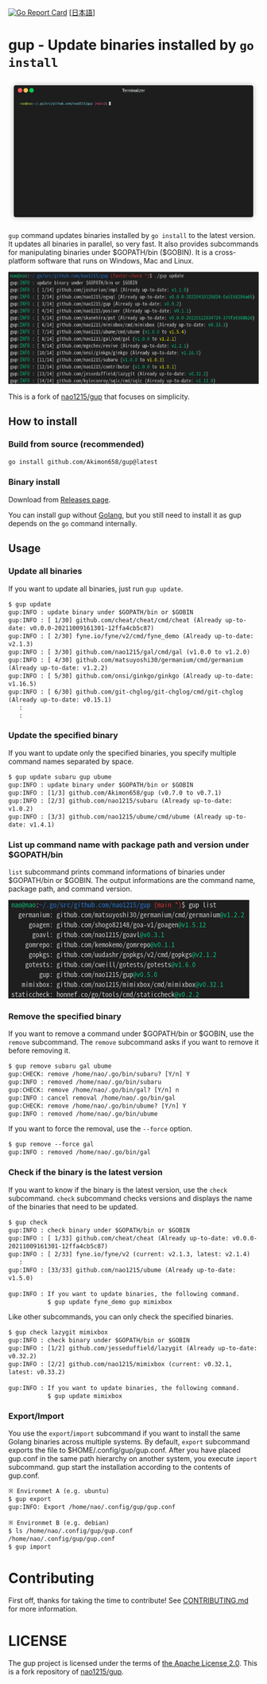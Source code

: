 [![Go Report Card](https://goreportcard.com/badge/github.com/Akimon658/gup)](https://goreportcard.com/report/github.com/Akimon658/gup)
[[日本語](./doc/ja/README.md)]

# gup - Update binaries installed by `go install`

![demo](./doc/img/demo.gif)

`gup` command updates binaries installed by `go install` to the latest version.
It updates all binaries in parallel, so very fast.
It also provides subcommands for manipulating binaries under \$GOPATH/bin (\$GOBIN).
It is a cross-platform software that runs on Windows, Mac and Linux.

![sample](./doc/img/sample.png)

This is a fork of [nao1215/gup](https://github.com/nao1215/gup) that focuses on simplicity.

## How to install

### Build from source (recommended)

```bash
go install github.com/Akimon658/gup@latest
```

### Binary install

Download from [Releases page](https://github.com/Akimon658/gup/releases).

You can install gup without [Golang](https://go.dev/dl/), but you still need to install it as gup depends on the `go` command internally.

## Usage

### Update all binaries

If you want to update all binaries, just run `gup update`.

```
$ gup update
gup:INFO : update binary under $GOPATH/bin or $GOBIN
gup:INFO : [ 1/30] github.com/cheat/cheat/cmd/cheat (Already up-to-date: v0.0.0-20211009161301-12ffa4cb5c87)
gup:INFO : [ 2/30] fyne.io/fyne/v2/cmd/fyne_demo (Already up-to-date: v2.1.3)
gup:INFO : [ 3/30] github.com/nao1215/gal/cmd/gal (v1.0.0 to v1.2.0)
gup:INFO : [ 4/30] github.com/matsuyoshi30/germanium/cmd/germanium (Already up-to-date: v1.2.2)
gup:INFO : [ 5/30] github.com/onsi/ginkgo/ginkgo (Already up-to-date: v1.16.5)
gup:INFO : [ 6/30] github.com/git-chglog/git-chglog/cmd/git-chglog (Already up-to-date: v0.15.1)
   :
   :
```

### Update the specified binary

If you want to update only the specified binaries, you specify multiple command names separated by space.

```
$ gup update subaru gup ubume
gup:INFO : update binary under $GOPATH/bin or $GOBIN
gup:INFO : [1/3] github.com/Akimon658/gup (v0.7.0 to v0.7.1)
gup:INFO : [2/3] github.com/nao1215/subaru (Already up-to-date: v1.0.2)
gup:INFO : [3/3] github.com/nao1215/ubume/cmd/ubume (Already up-to-date: v1.4.1)
```

### List up command name with package path and version under $GOPATH/bin

`list` subcommand prints command informations of binaries under $GOPATH/bin or $GOBIN.
The output informations are the command name, package path, and command version.

![sample](doc/img/list.png)

### Remove the specified binary

If you want to remove a command under $GOPATH/bin or $GOBIN, use the `remove` subcommand.
The `remove` subcommand asks if you want to remove it before removing it.

```
$ gup remove subaru gal ubume
gup:CHECK: remove /home/nao/.go/bin/subaru? [Y/n] Y
gup:INFO : removed /home/nao/.go/bin/subaru
gup:CHECK: remove /home/nao/.go/bin/gal? [Y/n] n
gup:INFO : cancel removal /home/nao/.go/bin/gal
gup:CHECK: remove /home/nao/.go/bin/ubume? [Y/n] Y
gup:INFO : removed /home/nao/.go/bin/ubume
```

If you want to force the removal, use the `--force` option.

```
$ gup remove --force gal
gup:INFO : removed /home/nao/.go/bin/gal
```

### Check if the binary is the latest version

If you want to know if the binary is the latest version, use the `check` subcommand.
`check` subcommand checks versions and displays the name of the binaries that need to be updated.

```
$ gup check
gup:INFO : check binary under $GOPATH/bin or $GOBIN
gup:INFO : [ 1/33] github.com/cheat/cheat (Already up-to-date: v0.0.0-20211009161301-12ffa4cb5c87)
gup:INFO : [ 2/33] fyne.io/fyne/v2 (current: v2.1.3, latest: v2.1.4)
   :
gup:INFO : [33/33] github.com/nao1215/ubume (Already up-to-date: v1.5.0)

gup:INFO : If you want to update binaries, the following command.
           $ gup update fyne_demo gup mimixbox 
```

Like other subcommands, you can only check the specified binaries.

```
$ gup check lazygit mimixbox
gup:INFO : check binary under $GOPATH/bin or $GOBIN
gup:INFO : [1/2] github.com/jesseduffield/lazygit (Already up-to-date: v0.32.2)
gup:INFO : [2/2] github.com/nao1215/mimixbox (current: v0.32.1, latest: v0.33.2)

gup:INFO : If you want to update binaries, the following command.
           $ gup update mimixbox 
```

### Export/Import

You use the `export`/`import` subcommand if you want to install the same Golang binaries across multiple systems.
By default, `export` subcommand exports the file to $HOME/.config/gup/gup.conf.
After you have placed gup.conf in the same path hierarchy on another system, you execute `import` subcommand.
gup start the installation according to the contents of gup.conf.

```
※ Environmet A (e.g. ubuntu)
$ gup export
gup:INFO: Export /home/nao/.config/gup/gup.conf

※ Environmet B (e.g. debian)
$ ls /home/nao/.config/gup/gup.conf
/home/nao/.config/gup/gup.conf
$ gup import
```

# Contributing

First off, thanks for taking the time to contribute!
See [CONTRIBUTING.md](./CONTRIBUTING.md) for more information.

# LICENSE

The gup project is licensed under the terms of [the Apache License 2.0](./LICENSE).
This is a fork repository of [nao1215/gup](https://github.com/nao1215/gup).
